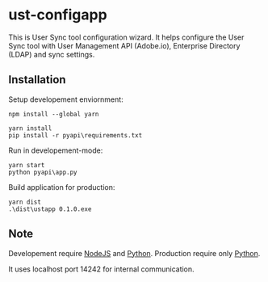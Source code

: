 # ust-configapp
This is User Sync tool configuration wizard. It helps configure the User Sync tool with User Management API (Adobe.io), Enterprise Directory (LDAP) and sync settings.

## Installation

Setup developement enviornment:

```
npm install --global yarn

yarn install
pip install -r pyapi\requirements.txt
```
Run in developement-mode:

```
yarn start
python pyapi\app.py
```
Build application for production:

```
yarn dist
.\dist\ustapp 0.1.0.exe
```

## Note

Developement require [NodeJS](https://nodejs.org/en/) and [Python](https://www.python.org/). 
Production require only [Python](https://www.python.org/). 

It uses localhost port 14242 for internal communication.
